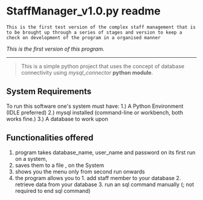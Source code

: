# StaffManager_v1.0.py readme
```
This is the first test version of the complex staff management that is to be brought up through a series of stages and version to keep a check on development of the program in a organised manner
```
*This is the first version of this program.*

---
> This is a simple python project that uses the concept of database connectivity using *mysql_connector* **python module**.

## System Requirements

To run this software one's system must have:
    1.) A Python Environment (IDLE preferred)
    2.) mysql installed (command-line or workbench, both works fine.)
    3.) A database to work upon

## Functionalities offered

1. program takes database_name, user_name and password on its first run on a system,
2. saves them to a file , on the System
3. shows you the menu only from second run onwards
4. the program allows you to
         1. add staff member to your database
         2. retrieve data from your database
         3. run an sql command manually (; not required to end sql command)
